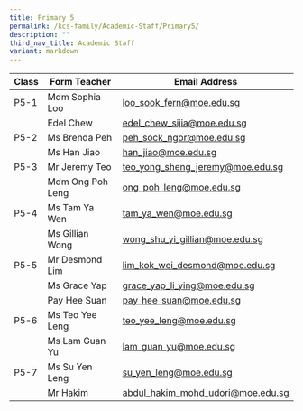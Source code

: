 ```yaml
---
title: Primary 5
permalink: /kcs-family/Academic-Staff/Primary5/
description: ""
third_nav_title: Academic Staff
variant: markdown
---
```

| Class | Form Teacher | Email Address |
| -------- | -------- | -------- |
| P5-1     | Mdm Sophia Loo     | loo_sook_fern@moe.edu.sg     |
|      |    Edel Chew  |  edel_chew_sijia@moe.edu.sg    |
| P5-2     | Ms Brenda Peh    | peh_sock_ngor@moe.edu.sg     |
|      | Ms Han Jiao     | han_jiao@moe.edu.sg     |
| P5-3     | Mr Jeremy Teo     | teo_yong_sheng_jeremy@moe.edu.sg     |
|      | Mdm Ong Poh Leng     | ong_poh_leng@moe.edu.sg     |
| P5-4     | Ms Tam Ya Wen     | tam_ya_wen@moe.edu.sg     |
|      | Ms Gillian Wong     | wong_shu_yi_gillian@moe.edu.sg     |
| P5-5     | Mr Desmond Lim     | lim_kok_wei_desmond@moe.edu.sg     |
|      | Ms Grace Yap     | grace_yap_li_ying@moe.edu.sg     |
||Pay Hee Suan|pay_hee_suan@moe.edu.sg|
| P5-6     | Ms Teo Yee Leng     | teo_yee_leng@moe.edu.sg     |
|      | Ms Lam Guan Yu     | lam_guan_yu@moe.edu.sg     |
| P5-7  | Ms Su Yen Leng     | su_yen_leng@moe.edu.sg     |
|      | Mr Hakim     | abdul_hakim_mohd_udori@moe.edu.sg     |